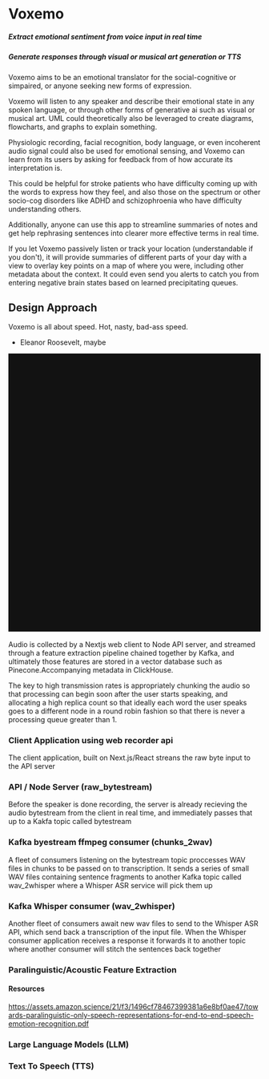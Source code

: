 # Voxemo

##### Extract emotional sentiment from voice input in real time

##### Generate responses through visual or musical art generation or TTS


Voxemo aims to be an emotional translator for the social-cognitive or simpaired, or anyone seeking new forms of expression.


Voxemo will listen to any speaker and describe their emotional state in any spoken language, or through other forms of generative ai such as visual or musical art. UML could theoretically also be leveraged to create diagrams, flowcharts, and graphs to explain something.

Physiologic recording, facial recognition, body language, or even incoherent audio signal could also be used for emotional sensing, and Voxemo can learn from its users by asking for feedback from of how accurate its interpretation is.

This could be helpful for stroke patients who have difficulty coming up with the words to express how they feel, and also those on the spectrum or other socio-cog disorders like ADHD and schizophroenia who have difficulty understanding others. 

Additionally, anyone can use this app to streamline summaries of notes and get help rephrasing sentences into clearer more effective terms in real time.

If you let Voxemo passively listen or track your location (understandable if you don't), it will provide summaries of different parts of your day with a view to overlay key points on a map of where you were, including other metadata about the context. It could even send you alerts to catch you from entering negative brain states based on learned precipitating queues. 


## Design Approach

Voxemo is all about speed. Hot, nasty, bad-ass speed.
- Eleanor Roosevelt, maybe

![Architectural Diagram](./architecture.jpg)


Audio is collected by a Nextjs web client to Node API server, and streamed through a feature extraction pipeline chained together by Kafka, and ultimately those features are stored in a vector database such as Pinecone.Accompanying metadata in ClickHouse.

The key to high transmission rates is appropriately chunking the audio so that processing can begin soon after the user starts speaking, and allocating a high replica count so that ideally each word the user speaks goes to a different node in a round robin fashion so that there is never a processing queue greater than 1. 


### Client Application using web recorder api
The client application, built on Next.js/React streans the raw byte input to the API server

### API / Node Server (raw_bytestream)
Before the speaker is done recording, the server is already recieving the audio bytestream from the client in real time, and immediately passes that up to a Kakfa topic called bytestream

### Kafka byestream ffmpeg consumer (chunks_2wav)
A fleet of consumers listening on the bytestream topic proccesses WAV files in chunks to be passed on to transcription. It sends a series of small WAV files containing sentence fragments to another Kafka topic called wav_2whisper where a Whisper ASR service will pick them up

### Kafka Whisper consumer (wav_2whisper)
Another fleet of consumers await new wav files to send to the Whisper ASR API, which send back a transcription of the input file. When the Whisper consumer application receives a response it forwards it to another topic where another consumer will stitch the sentences back together


### Paralinguistic/Acoustic Feature Extraction  

#### Resources
https://assets.amazon.science/21/f3/1496cf78467399381a6e8bf0ae47/towards-paralinguistic-only-speech-representations-for-end-to-end-speech-emotion-recognition.pdf


### Large Language Models (LLM)

### Text To Speech (TTS)

